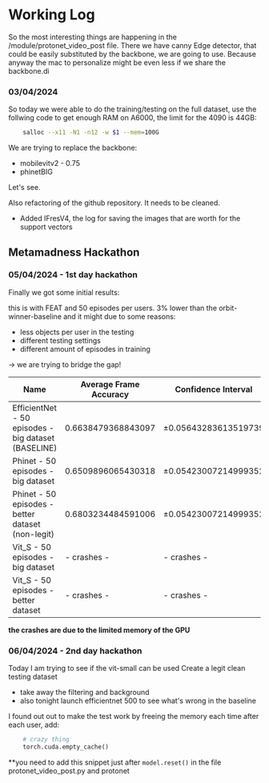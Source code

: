 # Working Log

So the most interesting things are happening in the /module/protonet_video_post file. There we have canny Edge detector, that could be easily substituted by the backbone, we are going to use. Because anyway the mac to personalize might be even less if we share the backbone.di

### 03/04/2024
So today we were able to do the training/testing on the full dataset, use the follwing code to get enough RAM on A6000, the limit for the 4090 is 44GB:

```bash 
    salloc --x11 -N1 -n12 -w $1 --mem=100G
```

We are trying to replace the backbone:
- mobilevitv2 - 0.75
- phinetBIG 

Let's see. 

Also refactoring of the github repository. It needs to be cleaned.

- Added IFresV4, the log for saving the images that are worth for the support vectors

## Metamadness Hackathon 

### 05/04/2024 - 1st day hackathon

Finally we got some initial results:

this is with FEAT and 50 episodes per users. 3% lower than the orbit-winner-baseline and it might due to some reasons:
- less objects per user in the testing
- different testing settings
- different amount of episodes in training

-> we are trying to bridge the gap!

| Name                     |  Average Frame Accuracy  | Confidence Interval   |
|--------------------------|--------------------------|-----------------------|
| EfficientNet - 50 episodes - big dataset (BASELINE)   | 0.6638479368843097       | ±0.05643283613519739   |
| Phinet - 50 episodes - big dataset   | 0.6509896065430318      |  ±0.05423007214999352 |
| Phinet - 50 episodes - better dataset (non-legit)  | 0.6803234484591006      |  ±0.05423007214999352 |
| Vit_S - 50 episodes - big dataset | - crashes -     |  - crashes - |
| Vit_S - 50 episodes - better dataset | - crashes -     |  - crashes - |

**the crashes are due to the limited memory of the GPU**


### 06/04/2024 - 2nd day hackathon

Today I am trying to see if the vit-small can be used
Create a legit clean testing dataset
- take away the filtering and background 
- also tonight launch efficientnet 500 to see what's wrong in the baseline


I found out out to make the test work by freeing the memory each time after each user, add:

```python
    # crazy thing
    torch.cuda.empty_cache()
```

**you need to add this snippet just after ```model.reset()``` in the file protonet_video_post.py and protonet